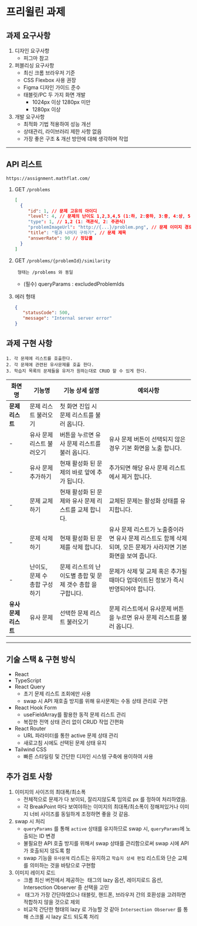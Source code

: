 # 프리윌린 과제



## 과제 요구사항

1. 디자인 요구사항
    - 피그마 참고
2. 퍼블리싱 요구사항
    - 최신 크롬 브라우저 기준
    - CSS Flexbox 사용 권장
    - Figma 디자인 가이드 준수
    - 태블릿/PC 두 가지 화면 개발
        - 1024px 이상 1280px 미만
        - 1280px 이상
3. 개발 요구사항
    - 최적화 기법 적용하여 성능 개선
    - 상태관리, 라이브러리 제한 사항 없음
    - 가장 좋은 구조 & 개선 방안에 대해 생각하며 작업

---



## API 리스트

```
https://assignment.mathflat.com/
```

1. GET `/problems`
   ```json
   [
     {
        "id": 1, // 문제 고유의 아이디
        "level": 4, // 문제의 난이도 1,2,3,4,5 (1:하, 2:중하, 3:중, 4:상, 5:최상)
        "type": 1, // 1,2 (1: 객관식, 2: 주관식)
        "problemImageUrl": "http://{...}/problem.png", // 문제 이미지 경로
        "title": "몫과 나머지 구하기", // 문제 제목
        "answerRate": 90 // 정답률
     } 
   ]
   ```
2. GET `/problems/{problemId}/similarity`
   ```
    형태는 /problems 와 동일
   ```
    - (필수) queryParams : excludedProblemIds

3. 에러 형태
   ```json
   {
      "statusCode": 500,
      "message": "Internal server error"
   }
   ```



## 과제 구현 사항

```
1. 각 문제에 리스트를 호출한다.
2. 각 문제에 관련된 유사문제를 호출 한다.
3. 학습지 목록의 문제들을 유저가 원하는대로 CRUD 할 수 있게 한다.
```

| **화면명**       | **기능명**           | **기능 상세 설명**                       | **예외사항**                                                         |
|---------------|-------------------|------------------------------------|------------------------------------------------------------------|
| **문제 리스트**    | 문제 리스트 불러오기       | 첫 화면 진입 시 문제 리스트를 불러 옵니다.          |                                                                  |
| -             | 유사 문제 리스트 불러오기    | 버튼을 누르면 유사 문제 리스트를 불러 옵니다.         | 유사 문제 버튼이 선택되지 않은 경우 기본 화면을 노출 합니다.                              |
| -             | 유사 문제 추가하기        | 현재 활성화 된 문제의 바로 앞에 추가 됩니다.         | 추가되면 해당 유사 문제 리스트에서 제거 합니다.                                      |
| -             | 문제 교체하기           | 현재 활성화 된 문제와 유사 문제 리스트를 교체 합니다.    | 교체된 문제는 활성화 상태를 유지합니다.                                           |
| -             | 문제 삭제하기           | 현재 활성화 된 문제를 삭제 합니다.               | 유사 문제 리스트가 노출중이라면 유사 문제 리스트도 함께 삭제되며, 모든 문제가 사라지면 기본 화면을 보여 줍니다. |
| -             | 난이도, 문제 수 총합 구성하기 | 문제 리스트의 난이도별 총합 및 문제 갯수 총합 을 구합니다. | 문제가 삭제 및 교체 혹은 추가될 때마다 업데이트된 정보가 즉시 반영되어야 합니다.                   |
| **유사 문제 리스트** | 유사 문제             | 선택한 문제 리스트 불러오기                    | 문제 리스트에서 유사문제 버튼을 누르면 유사 문제 리스트를 불러 옵니다.                         |

---



## 기술 스택 & 구현 방식

- React 
- TypeScript
- React Query
  - 초기 문제 리스트 조회에만 사용
  - swap 시 API 재호출 방지를 위해 유사문제는 수동 상태 관리로 구현
- React Hook Form
  - useFieldArray를 활용한 동적 문제 리스트 관리 
  - 복잡한 전역 상태 관리 없이 CRUD 작업 간편화
- React Router
  -  URL 파라미터를 통한 active 문제 상태 관리 
  - 새로고침 시에도 선택된 문제 상태 유지
- Tailwind CSS
  - 빠른 스타일링 및 간단한 디자인 시스템 구축에 용이하여 사용



## 추가 검토 사항

1. 이미지의 사이즈의 최대폭/최소폭
   - 전체적으로 문제가 다 보이되, 잘리지않도록 임의로 px 를 정하여 처리하였음.
   - 각 BreakPoint 마다 보여야하는 이미지의 최대폭/최소폭이 정해져있거나 이미지 너비 사이즈를 동일하게 조정하면 좋을 것 같음.
2. swap 시 처리
    - `queryParams` 를 통해 `active` 상태를 유지하므로 swap 시, `queryParams`에 노출되는 ID 변경
    - 불필요한 API 호출 방지를 위해서 swap 상태를 관리함으로써 swap 시에 API 가 호출되지 않도록 함
    - swap 기능을 `유사문제` 리스트는 유지하고 `학습지 상세 편집` 리스트와 단순 교체를 의미하는 것을 바탕으로 구현함
3. 이미지 레이지 로드
   - 크롬 최신 버전에서 제공하는 <img /> 태그의 lazy 옵션, 레이지로드 옵션, Intersection Observer 중 선택을 고민
   - <img /> 태그가 가장 간단하였으나 태블릿, 핸드폰, 브라우저 간의 호환성을 고려하면 적합하지 않을 것으로 제외
   - 비교적 간단한 형태의 lazy 로 가능할 것 같아 `Intersection Observer` 를 통해 스크롤 시 lazy 로드 되도록 처리
